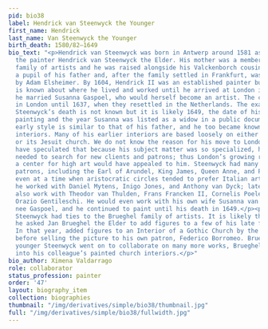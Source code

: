 ```yaml
---
pid: bio38
label: Hendrick van Steenwyck the Younger
first_name: Hendrick
last_name: Van Steenwyck the Younger
birth_death: 1580/82–1649
bio_text: "<p>Hendrick van Steenwyck was born in Antwerp around 1581 as the son of
  the painter Hendrick van Steenwyck the Elder. His mother was a member of the Valckenborch
  family of artists and he was raised alongside his Valckenborch cousins. He became
  a pupil of his father and, after the family settled in Frankfurt, was also influenced
  by Adam Elsheimer. By 1604, Hendrick II was an established painter but not much
  is known about where he lived and worked until he arrived at London in 1617. There
  he married Susanna Gaspoel, who would herself become an artist. The couple remained
  in London until 1637, when they resettled in the Netherlands. The exact date of
  Steenwyck’s death is not known but it is likely 1649, the date of his last known
  painting and the year Susanna was listed as a widow in a public document.</p><p>Steenwyck’s
  early style is similar to that of his father, and he too became known for his architectural
  interiors. Many of his earlier interiors are based loosely on either Antwerp’s cathedral
  or its Jesuit church. We do not know the reason for his move to London but art historians
  have speculated that because his subject matter was so specialized, he continually
  needed to search for new clients and patrons; thus London’s growing reputation as
  a center for high art would have appealed to him. Steenwyck had many important British
  patrons, including the Earl of Arundel, King James, Queen Anne, and Prince Charles,
  even at a time when aristocratic circles tended to prefer Italian art. In London
  he worked with Daniel Mytens, Inigo Jones, and Anthony van Dyck; later, he would
  also work with Theodor van Thulden, Frans Francken II, Cornelis Poelenburgh, and
  Orazio Gentileschi. He would even work with his own wife Susanna van Steenwyck,
  nee Gaspoel, and he continued to paint until his death in 1649.</p><p>Like his father,
  Steenwyck had ties to the Brueghel family of artists. It is likely that in 1609
  he asked Jan Brueghel the Elder to add figures to a few of his late father’s paintings.
  In that year, added figures to an Interior of a Gothic Church by the elder Steenwyck
  before selling the picture to his own patron, Federico Borromeo. Brueghel and the
  younger Steenwyck went on to collaborate on many more works, Brueghel adding figures
  into his colleague’s painted church interiors.</p>"
bio_author: Ximena Valdarrago
role: collaborator
status_profession: painter
order: '47'
layout: biography_item
collection: biographies
thumbnail: "/img/derivatives/simple/bio38/thumbnail.jpg"
full: "/img/derivatives/simple/bio38/fullwidth.jpg"
---
```

